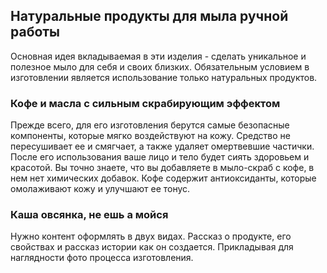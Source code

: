 ## Натуральные продукты для мыла ручной работы

Основная идея вкладываемая в эти изделия - сделать уникальное и полезное мыло для себя и своих близких. Обязательным условием в изготовлении является использование только натуральных продуктов. 

### Кофе и масла с сильным скрабирующим эффектом

Прежде всего, для его изготовления берутся самые безопасные компоненты, которые мягко воздействуют на кожу. Средство не пересушивает ее и смягчает, а также удаляет омертвевшие частички. После его использования ваше лицо и тело будет сиять здоровьем и красотой. Вы точно знаете, что вы добавляете в мыло-скраб с кофе, в нем нет химических добавок. Кофе содержит антиоксиданты, которые омолаживают кожу и улучшают ее тонус.


### Каша овсянка, не ешь а мойся

Нужно контент оформлять в двух видах. Рассказ о продукте, его свойствах и рассказ истории как он создается. Прикладывая для наглядности фото процесса изготовления. 
